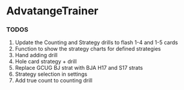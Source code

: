 # AdvatangeTrainer

### TODOS
1. Update the Counting and Strategy drills to flash 1-4 and 1-5 cards
2. Function to show the strategy charts for defined strategies
3. Hand adding drill
4. Hole card strategy + drill
5. Replace GCUG BJ strat with BJA H17 and S17 strats
6. Strategy selection in settings
7. Add true count to counting drill
